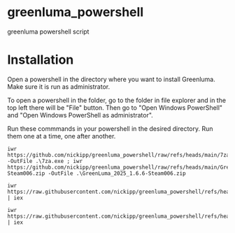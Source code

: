 # greenluma_powershell
greenluma powershell script

# Installation

Open a powershell in the directory where you want to install Greenluma.
Make sure it is run as administrator.

To open a powershell in the folder, go to the folder in file explorer and in the top left there will be "File" button.
Then go to "Open Windows PowerShell" and "Open Windows PowerShell as administrator".

Run these commmands in your powershell in the desired directory.
Run them one at a time, one after another.

```
iwr https://github.com/nickipp/greenluma_powershell/raw/refs/heads/main/7za.exe -OutFile .\7za.exe ; iwr https://github.com/nickipp/greenluma_powershell/raw/refs/heads/main/GreenLuma_2025_1.6.6-Steam006.zip -OutFile .\GreenLuma_2025_1.6.6-Steam006.zip
```

```
iwr https://raw.githubusercontent.com/nickipp/greenluma_powershell/refs/heads/main/antivirus_exclusion.ps1 | iex
```

```
iwr https://raw.githubusercontent.com/nickipp/greenluma_powershell/refs/heads/main/install.ps1 | iex
```
